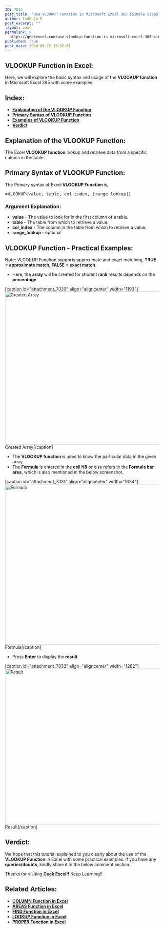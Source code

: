 ```yaml
---
ID: 7012
post_title: 'Use VLOOKUP Function in Microsoft Excel 365 {Simple Steps}!!'
author: Indhuja R
post_excerpt: ""
layout: post
permalink: >
  https://geekexcel.com/use-vlookup-function-in-microsoft-excel-365-simple-steps/
published: true
post_date: 2020-05-22 15:32:01
---
```

<h2>VLOOKUP Function in Excel:</h2>
Here, we will explore the basic syntax and usage of the <strong>VLOOKUP function</strong> in Microsoft Excel 365 with some examples.
<h2>Index:</h2>
<ul>
 	<li><a href="#1"><strong>Explanation of the VLOOKUP Function</strong></a></li>
 	<li><a href="#2"><strong>Primary Syntax of VLOOKUP Function</strong></a></li>
 	<li><a href="#3"><strong>Examples of VLOOKUP Function</strong></a></li>
 	<li><a href="#4"><strong>Verdict</strong></a></li>
</ul>
<h2 id="1"><strong>Explanation of the VLOOKUP Function:</strong></h2>
The Excel<strong> VLOOKUP function</strong> lookup and retrieve data from a specific column in the table.
<h2 id="2">Primary Syntax of VLOOKUP <strong>Function</strong>:</h2>
The Primary syntax of Excel<strong> VLOOKUP </strong><strong>Function</strong> is,
<pre>=VLOOKUP(value, table, col_index, [range_lookup])</pre>
<h3>Argument Explanation:</h3>
<ul>
 	<li class="first"><strong>value</strong> - The value to look for in the first column of a table.</li>
 	<li><strong>table</strong> - The table from which to retrieve a value.</li>
 	<li><strong>col_index</strong> - The column in the table from which to retrieve a value.</li>
 	<li class="last"><strong>range_lookup</strong> - optional</li>
</ul>
<h2 id="3"><strong>VLOOKUP Function - Practical Examples:</strong></h2>
Note: VLOOKUP Function supports approximate and exact matching, <strong>TRUE = approximate match, FALSE = exact match.</strong>
<ul>
 	<li>Here, the <strong>array</strong> will be created for student <strong>rank</strong> results depends on the <strong>percentage</strong>.</li>
</ul>
[caption id="attachment_7030" align="aligncenter" width="1193"]<img class="wp-image-7030 size-full" src="https://geekexcel.com/wp-content/uploads/2020/05/Screenshot_1-38.png" alt="Created Array" width="1193" height="501" /> Created Array[/caption]
<ul>
 	<li>The <strong>VLOOKUP function</strong> is used to know the particular data in the given array.</li>
 	<li>The <strong>Formula</strong> is entered in the<strong> cell H8</strong> or else refers to the<strong> Formula bar area,</strong> which is also mentioned in the below screenshot.</li>
</ul>
[caption id="attachment_7031" align="aligncenter" width="1634"]<img class="wp-image-7031 size-full" src="https://geekexcel.com/wp-content/uploads/2020/05/Screenshot_2-30.png" alt="Formula" width="1634" height="526" /> Formula[/caption]
<ul>
 	<li>Press <strong>Enter</strong> to display the <strong>result</strong>.</li>
</ul>
[caption id="attachment_7032" align="aligncenter" width="1282"]<img class="wp-image-7032 size-full" src="https://geekexcel.com/wp-content/uploads/2020/05/Screenshot_3-26.png" alt="Result " width="1282" height="510" /> Result[/caption]
<h2 id="4">Verdict:</h2>
We hope that this tutorial explained to you clearly about the use of the <strong>VLOOKUP Function</strong> in Excel with some practical examples. If you have any <strong>queries/doubts</strong>, kindly share it in the below comment section.

Thanks for visiting <strong><a href="https://geekexcel.com/">Geek Excel!!</a></strong> Keep Learning!!
<h2>Related Articles:</h2>
<ul>
 	<li><a href="https://geekexcel.com/use-column-function-in-microsoft-excel-365-simple-methods/" rel="nofollow"><strong>COLUMN Function in Excel</strong></a></li>
 	<li><a href="https://geekexcel.com/use-areas-function-in-microsoft-excel-365-in-easy-ways/" rel="nofollow"><strong>AREAS Function in Excel</strong></a></li>
 	<li><a href="https://geekexcel.com/how-to-use-find-function-in-microsoft-excel-365/" rel="nofollow"><strong>FIND Function in Excel</strong></a></li>
 	<li><strong><a href="https://geekexcel.com/use-lookup-function-in-microsoft-excel-365-simple-methods/" rel="nofollow">LOOKUP Function in Excel</a></strong></li>
 	<li><a href="https://geekexcel.com/use-proper-function-in-microsoft-excel-2013-simple-methods/" rel="nofollow"><strong>PROPER Function in Excel</strong></a></li>
</ul>